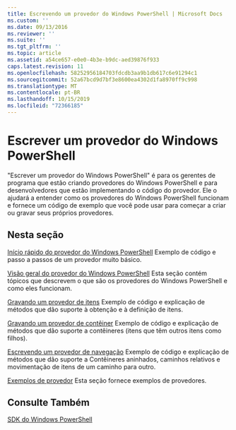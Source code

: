 ```yaml
---
title: Escrevendo um provedor do Windows PowerShell | Microsoft Docs
ms.custom: ''
ms.date: 09/13/2016
ms.reviewer: ''
ms.suite: ''
ms.tgt_pltfrm: ''
ms.topic: article
ms.assetid: a54ce657-e0e0-4b3e-b9dc-aed39876f933
caps.latest.revision: 11
ms.openlocfilehash: 58252956184703fdcdb3aa9b1db617c6e91294c1
ms.sourcegitcommit: 52a67bcd9d7bf3e8600ea4302d1fa8970ff9c998
ms.translationtype: MT
ms.contentlocale: pt-BR
ms.lasthandoff: 10/15/2019
ms.locfileid: "72366185"
---
```

# <a name="writing-a-windows-powershell-provider"></a>Escrever um provedor do Windows PowerShell

"Escrever um provedor do Windows PowerShell" é para os gerentes de programa que estão criando provedores do Windows PowerShell e para desenvolvedores que estão implementando o código do provedor. Ele o ajudará a entender como os provedores do Windows PowerShell funcionam e fornece um código de exemplo que você pode usar para começar a criar ou gravar seus próprios provedores.

## <a name="in-this-section"></a>Nesta seção

[Início rápido do provedor do Windows PowerShell](./windows-powershell-provider-quickstart.md) Exemplo de código e passo a passos de um provedor muito básico.

[Visão geral do provedor do Windows PowerShell](./windows-powershell-provider-overview.md) Esta seção contém tópicos que descrevem o que são os provedores do Windows PowerShell e como eles funcionam.

[Gravando um provedor de itens](./writing-an-item-provider.md) Exemplo de código e explicação de métodos que dão suporte à obtenção e à definição de itens.

[Gravando um provedor de contêiner](./writing-a-container-provider.md) Exemplo de código e explicação de métodos que dão suporte a contêineres (itens que têm outros itens como filhos).

[Escrevendo um provedor de navegação](./writing-a-navigation-provider.md) Exemplo de código e explicação de métodos que dão suporte a Contêineres aninhados, caminhos relativos e movimentação de itens de um caminho para outro.

[Exemplos de provedor](./provider-samples.md) Esta seção fornece exemplos de provedores.

## <a name="see-also"></a>Consulte Também

[SDK do Windows PowerShell](../windows-powershell-reference.md)